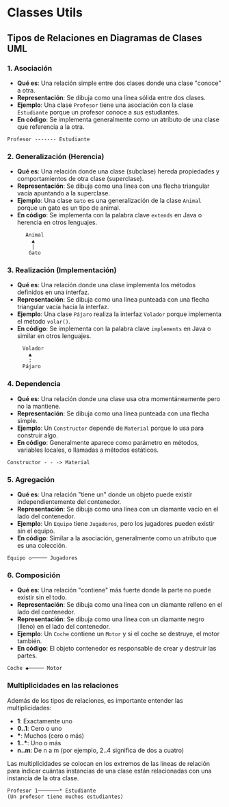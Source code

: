 # Classes Utils

## Tipos de Relaciones en Diagramas de Clases UML

### 1. Asociación

- **Qué es**: Una relación simple entre dos clases donde una clase "conoce" a otra.
- **Representación**: Se dibuja como una línea sólida entre dos clases.
- **Ejemplo**: Una clase `Profesor` tiene una asociación con la clase `Estudiante` porque un profesor conoce a sus estudiantes.
- **En código**: Se implementa generalmente como un atributo de una clase que referencia a la otra.

```plaintext
Profesor ------- Estudiante
```

### 2. Generalización (Herencia)

- **Qué es**: Una relación donde una clase (subclase) hereda propiedades y comportamientos de otra clase (superclase).
- **Representación**: Se dibuja como una línea con una flecha triangular vacía apuntando a la superclase.
- **Ejemplo**: Una clase `Gato` es una generalización de la clase `Animal` porque un gato es un tipo de animal.
- **En código**: Se implementa con la palabra clave `extends` en Java o herencia en otros lenguajes.

```plaintext
      Animal
        ▲
        |
       Gato
```

### 3. Realización (Implementación)

- **Qué es**: Una relación donde una clase implementa los métodos definidos en una interfaz.
- **Representación**: Se dibuja como una línea punteada con una flecha triangular vacía hacia la interfaz.
- **Ejemplo**: Una clase `Pájaro` realiza la interfaz `Volador` porque implementa el método `volar()`.
- **En código**: Se implementa con la palabra clave `implements` en Java o similar en otros lenguajes.

```plaintext
     Volador
       ▲
       :
     Pájaro
```

### 4. Dependencia

- **Qué es**: Una relación donde una clase usa otra momentáneamente pero no la mantiene.
- **Representación**: Se dibuja como una línea punteada con una flecha simple.
- **Ejemplo**: Un `Constructor` depende de `Material` porque lo usa para construir algo.
- **En código**: Generalmente aparece como parámetro en métodos, variables locales, o llamadas a métodos estáticos.

```plaintext
Constructor - - -> Material
```

### 5. Agregación

- **Qué es**: Una relación "tiene un" donde un objeto puede existir independientemente del contenedor.
- **Representación**: Se dibuja como una línea con un diamante vacío en el lado del contenedor.
- **Ejemplo**: Un `Equipo` tiene `Jugadores`, pero los jugadores pueden existir sin el equipo.
- **En código**: Similar a la asociación, generalmente como un atributo que es una colección.

```plaintext
Equipo ◇───── Jugadores
```

### 6. Composición

- **Qué es**: Una relación "contiene" más fuerte donde la parte no puede existir sin el todo.
- **Representación**: Se dibuja como una línea con un diamante relleno en el lado del contenedor.
- **Representación**: Se dibuja como una línea con un diamante negro (lleno) en el lado del contenedor.
- **Ejemplo**: Un `Coche` contiene un `Motor` y si el coche se destruye, el motor también.
- **En código**: El objeto contenedor es responsable de crear y destruir las partes.

```plaintext
Coche ◆───── Motor
```

### Multiplicidades en las relaciones

Además de los tipos de relaciones, es importante entender las multiplicidades:

- **1**: Exactamente uno
- **0..1**: Cero o uno
- **\***: Muchos (cero o más)
- **1..\***: Uno o más
- **n..m**: De n a m (por ejemplo, 2..4 significa de dos a cuatro)

Las multiplicidades se colocan en los extremos de las líneas de relación para indicar cuántas instancias de una clase están relacionadas con una instancia de la otra clase.

```plaintext
Profesor 1───────* Estudiante
(Un profesor tiene muchos estudiantes)
```
